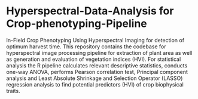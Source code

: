# Hyperspectral-Data-Analysis for Crop-phenotyping-Pipeline
In-Field Crop Phenotyping Using Hyperspectral Imaging for detection of optimum harvest time.
This repository contains the codebase for hyperspectral image processing pipeline for extraction of plant area as well as generation and evaluation of vegetation indices (HVI). For statistical analysis the R pipeline calculates relevant descriptive statistics, conducts one-way ANOVA, performs Pearson correlation test, Principal component analysis and Least Absolute Shrinkage and Selection Operator (LASSO) regression analysis to find potential predictors (HVI) of crop biophysical traits.
